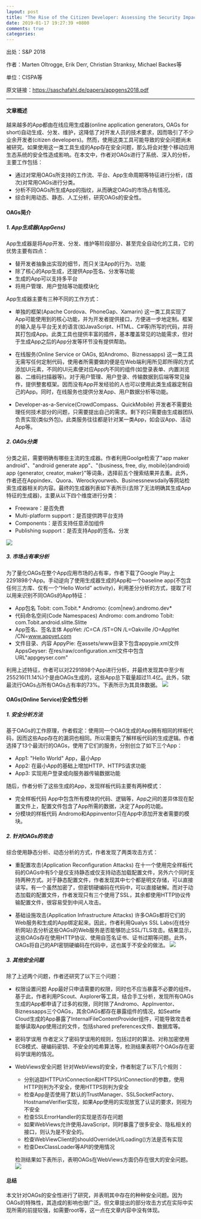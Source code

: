 ```yaml
---
layout: post
title: "The Rise of the Citizen Developer: Assessing the Security Impact of Online App Generators"
date: 2019-01-17 19:27:39 +0800
comments: true
categories: 
---
```


出处：S&P 2018  

作者：Marten Oltrogge, Erik Derr, Christian Stranksy, Michael Backes等

单位：CISPA等

原文链接：https://saschafahl.de/papers/appgens2018.pdf

----
#### 文章概述
越来越多的App都由在线应用生成器(online application generators, OAGs for short)自动生成、分发、维护，这降低了对开发人员的技术要求，因而吸引了不少业余开发者(citizen developers)。然而，使用这类工具可能导致的安全问题尚未被研究。如果使用这一类工具生成的App存在安全问题，那么将会对整个移动应用生态系统的安全性造成影响。在本文中，作者对OAGs进行了系统、深入的分析，主要工作包括：
+ 通过对常用OAGs所支持的工作流、平台、App生命周期等特征进行分析，(首次)对常用OAGs进行分类。
+ 分析不同OAGs所生成App的指纹，从而确定OAGs的市场占有情况。
+ 综合利用动态、静态、人工分析，研究OAGs的安全性。

<!--more-->

#### OAGs简介

##### 1. App生成器(AppGens)
App生成器是将App开发、分发、维护等阶段部分、甚至完全自动化的工具，它的优势主要有四点：
+ 替开发者抽象出实现的细节，而只关注App的行为、功能
+ 除了核心的App生成，还提供App签名、分发等功能
+ 生成的App可以支持多平台
+ 将用户管理、用户登陆等功能模块化

App生成器主要有三种不同的工作方式：
+ 单独的框架(Apache Cordova、PhoneGap、Xamarin)
    这一类工具实现了App可能使用到的核心功能，并为开发者提供接口，方便进一步地定制。框架的输入是与平台无关的语言(如JavaScript、HTML、C#等)所写的代码，并将其打包成App。此类工具也提供丰富的插件，基本覆盖常见的功能需求，但对于生成App之后的App分发等环节没有提供帮助。

+ 在线服务(Online Service or OAGs, 如Andromo、Biznessapps)
    这一类工具无需写任何定制代码，使用者所需要做的便是在Web端利用所见即所得的方式添加UI元素，不同的UI元素便对应App内不同的组件(如登录表单、内置浏览器、二维码扫描器等)。对于用户管理、用户登录、传输数据到后端等常见操作，提供整套框架。因而没有App开发经验的人也可以使用此类生成器定制自己的App。同时，在线服务也提供分发App、用户数据分析等功能。

+ Developer-as-a-Service(CrowdCompass、QuickMobile)
    开发者不需要处理任何技术部分的问题，只需要提出自己的需求。剩下的只需要由生成器团队负责实现(类似外包)。此类服务往往都是针对某一类App，如会议App、活动App等。

##### 2. OAGs分类
分类之前，需要明确有哪些主流的生成器。作者利用Goolge检索了"app maker android"、"android generate app"、"{business, free, diy, mobile}(android) app {generator, creator, maker}"等词条，选择前五个搜索结果并去重。此外，作者还在Appindex、Quora、Werockyourweb、Businessnewsdaily等网站检索生成器相关的内容。最终的生成器列表如下表所示(去除了无法明确其生成App特征的生成器)，主要从以下四个维度进行分类：
+ Freeware：是否免费
+ Multi-platform support：是否提供跨平台支持
+ Components：是否支持任意添加组件
+ Publishing support：是否支持App的签名、分发

![](/images/2019-01-17/1.png)
##### 3. 市场占有率分析
为了量化OAGs在整个App应用市场的占有率，作者下载了Google Play上2291898个App。手动逆向了使用生成器生成的App和一个baseline app(不包含任何三方库、仅有一个“Hello World” activity)，利用差分分析的方式，提取了可以用来识别不同OAGs的App特征：
+ App包名
    Tobit: com.Tobit.* 
    Andromo: {com|new}.andromo.dev*
+ 代码命名空间(Code Namespaces)
    Andromo: com.andromo 
    Tobit: com.Tobit.android.slitte.Slitte
+ App签名、签名主体
    AppYet: /C=CA /ST=ON /L=Oakville /O=AppYet /CN=www.appyet.com
+ 文件目录、内容
    AppyPie: 在assets/www目录下包含appypie.xml文件
    AppsGeyser: 在res/raw/configuration.xml文件中包含URL"appgeyser.com"

利用上述特征，作者可以对2291898个App进行分析，并最终发现其中至少有255216(11.14%)个是由OAGs生成的，这些App总下载量超过11.4亿。此外，5款最流行OAGs占所有OAGs占有率的73%。下表所示为其具体数据。
![](/images/2019-01-17/2.png)
#### OAGs(Online Service)安全性分析
##### 1. 安全分析方法
基于OAGs的工作原理，作者假定：使用同一个OAG生成的App拥有相同的样板代码，因而这些App存在的漏洞也相同。所以需要先了解样板代码的生成逻辑。作者选择了13个最流行的OAGs，使用了它们的服务，分别创立了如下三个App：
+ App1: "Hello World" App，最小App
+ App2: 在最小App的基础上增加HTTP、HTTPS请求功能
+ App3: 实现用户登录或向服务器传输数据功能

随后，作者分析了这些生成的App，发现样板代码主要有两种模式：
+ 完全样板代码
    App中包含所有模块的代码、逻辑等，App之间的差异体现在配置文件上，配置文件包含了App所需的数据，决定了App的功能。
+ 分模块的样板代码
    Andromo和Appinventor只在App中添加开发者需要的模块。

##### 2. 针对OAGs的攻击
综合使用静态分析、动态分析的方式，作者发现了两类攻击方式：
+ 重配置攻击(Application Reconfiguration Attacks)
    在十一个使用完全样板代码的OAGs中有5个是仅支持静态或仅支持动态加载配置文件，另外六个同时支持两种方式。对于静态配置文件，作者发现其中七个都是明文存储，可以直接读写。有一个虽然加密了，但密钥硬编码在代码中，可以直接破解。而对于动态加载的配置文件，作者发现只有三个使用了SSL，其余都使用HTTP协议传输配置文件，很容易受到中间人攻击。

+ 基础设施攻击(Application Infrastructure Attacks)
    许多OAGs都将它们的Web服务和生成的App绑定起来。因此，作者利用Qualys SSL Labs(在线分析网站)去分析这些OAGs的Web服务是否能够防止SSL/TLS攻击。结果显示，这些OAGs存在使用HTTP协议、使用自签名证书、证书过期等问题。此外，OAGs将自己的API密钥硬编码在代码中，这也属于不安全的做法。
![](/images/2019-01-17/4.png)
##### 3. 其他安全问题
除了上述两个问题，作者还研究了以下三个问题：
+ 权限设置问题
    App最好只申请需要的权限，同时也不应当暴露不必要的组件。基于此，作者利用PScout、Axplorer等工具，结合手工分析，发现所有OAGs生成的App都申请了过多的权限，同时除了Andromo、AppInventor、Biznessapps三个OAGs，其余OAGs都存在暴露组件的情况，如Seattle Cloud生成的App暴露了InternalFileContentProvider组件，可能导致攻击者能够读取App使用过的文件，包括shared preferences文件、数据库等。
+ 密码学误用
    作者定义了密码学误用的规则，包括过时的算法、对称加密使用ECB模式、硬编码密钥、不安全的哈希算法等，检测结果表明7个OAGs存在密码学误用的情况。
+ WebViews安全问题
    针对WebViews的安全，作者制定了以下几个规则：
    + 分别追踪HTTPUrlConnection和HTTPSUrlConnection的参数，使用HTTP则判为不安全，使用HTTPS则判为安全
    + 检查App是否使用了默认的TrustManager、SSLSocketFactory、HostnameVerifier实现，如果App使用的实现放宽了认证的要求，则视为不安全
    + 检查SSLErrorHandler的实现是否存在问题
    + 如果WebViews允许使用JavaScript，同时暴露了很多安全、隐私相关的接口，则认为是不安全的。
    + 检查WebViewClient的shouldOverrideUrlLoading()方法是否有实现
    + 检查DexClassLoader等API的使用情况

    检测结果如下表所示，表明OAGs在WebViews方面仍存在很大的安全问题。
![](/images/2019-01-17/5.png)

#### 总结
本文针对OAGs的安全性进行了研究，并表明其中存在的种种安全问题。因为OAGs的特殊性，其造成的影响也很广泛。但文章提出的部分攻击方式在实际中实现所需的前提较强，如需要root等，这一点在文章内容中没有体现。
